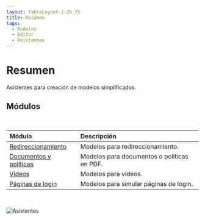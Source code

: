 ```yaml
---
layout: TableLayout-2-25_75
title: Resumen
tags:
  - Modelos
  - Editor
  - Asistentes
---
```

# Resumen

Asistentes para creación de modelos simplificados.

## Módulos
<br>

| Módulo | Descripción |
| :--- | :--- |
| [Redireccionamiento](redirection/) | Modelos para redireccionamiento. |
| [Documentos y políticas](documents/) | Modelos para documentos o políticas en PDF. |
| [Videos](videos/) | Modelos para vídeos. |
| [Páginas de login](login/) | Modelos para simular páginas de login. |
<br>

   ![Asistentes](https://cdn.phishx.io/phishx-docs/images/phishx_templates_actions_02.webp)
